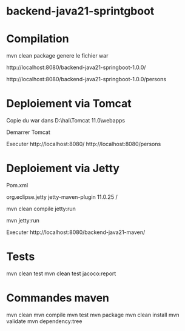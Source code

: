 # backend-java21-sprintgboot



# Compilation
  mvn clean package
  genere le fichier war
  
  
http://localhost:8080/backend-java21-springboot-1.0.0/

http://localhost:8080/backend-java21-springboot-1.0.0/persons
  
  
# Deploiement via Tomcat

Copie du war dans D:\hal\Tomcat 11.0\webapps


Demarrer Tomcat

Executer
http://localhost:8080/
http://localhost:8080/persons


# Deploiement via Jetty


Pom.xml

<build>
  <plugins>
    <plugin>
      <groupId>org.eclipse.jetty</groupId>
      <artifactId>jetty-maven-plugin</artifactId>
      <version>11.0.25</version>
      <configuration>
        <webApp>
          <contextPath>/</contextPath>
        </webApp>
      </configuration>
    </plugin>
  </plugins>
</build>

mvn clean compile jetty:run

mvn jetty:run

Executer
http://localhost:8080/backend-java21-maven/


# Tests
mvn clean test
mvn clean test jacoco:report



# Commandes maven
mvn clean
mvn compile
mvn test
mvn package
mvn clean install
mvn validate
mvn dependency:tree